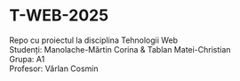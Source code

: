 # T-WEB-2025

Repo cu proiectul la disciplina Tehnologii Web  
Studenți: Manolache-Mărtin Corina & Tablan Matei-Christian  
Grupa: A1  
Profesor: Vârlan Cosmin  
